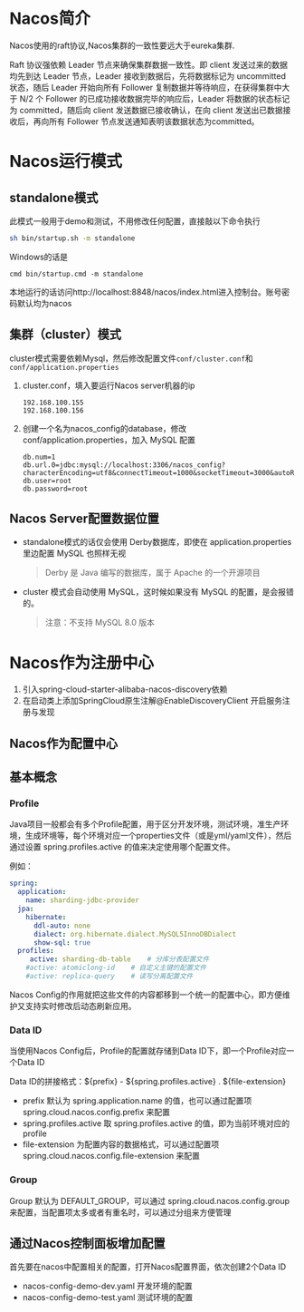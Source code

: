 # Nacos简介

Nacos使用的raft协议,Nacos集群的一致性要远大于eureka集群.

Raft 协议强依赖 Leader 节点来确保集群数据一致性。即 client 发送过来的数据均先到达 Leader 节点，Leader 接收到数据后，先将数据标记为 uncommitted 状态，随后 Leader 开始向所有 Follower 复制数据并等待响应，在获得集群中大于 N/2 个 Follower 的已成功接收数据完毕的响应后，Leader 将数据的状态标记为 committed，随后向 client 发送数据已接收确认，在向 client 发送出已数据接收后，再向所有 Follower 节点发送通知表明该数据状态为committed。

# Nacos运行模式

## standalone模式

此模式一般用于demo和测试，不用修改任何配置，直接敲以下命令执行

```sh
sh bin/startup.sh -m standalone
```

Windows的话是

```shell
cmd bin/startup.cmd -m standalone
```

本地运行的话访问http://localhost:8848/nacos/index.html进入控制台。账号密码默认均为nacos

## 集群（cluster）模式

cluster模式需要依赖Mysql，然后修改配置文件`conf/cluster.conf`和`conf/application.properties`

1. cluster.conf，填入要运行Nacos server机器的ip

   ```shell
   192.168.100.155
   192.168.100.156
   ```

2. 创建一个名为nacos_config的database，修改conf/application.properties，加入 MySQL 配置

   ```properties
   db.num=1
   db.url.0=jdbc:mysql://localhost:3306/nacos_config?characterEncoding=utf8&connectTimeout=1000&socketTimeout=3000&autoReconnect=true
   db.user=root
   db.password=root
   ```

## Nacos Server配置数据位置

- standalone模式的话仅会使用 Derby数据库，即使在 application.properties 里边配置 MySQL 也照样无视

  > Derby 是 Java 编写的数据库，属于 Apache 的一个开源项目

- cluster 模式会自动使用 MySQL，这时候如果没有 MySQL 的配置，是会报错的。

  > 注意：不支持 MySQL 8.0 版本

# Nacos作为注册中心

1. 引入spring-cloud-starter-alibaba-nacos-discovery依赖
2. 在启动类上添加SpringCloud原生注解@EnableDiscoveryClient 开启服务注册与发现

## Nacos作为配置中心

## 基本概念

### Profile

Java项目一般都会有多个Profile配置，用于区分开发环境，测试环境，准生产环境，生成环境等，每个环境对应一个properties文件（或是yml/yaml文件），然后通过设置 spring.profiles.active 的值来决定使用哪个配置文件。

例如：

```yaml
spring:
  application:
    name: sharding-jdbc-provider
  jpa:
    hibernate:
      ddl-auto: none
      dialect: org.hibernate.dialect.MySQL5InnoDBDialect
      show-sql: true
  profiles:
     active: sharding-db-table    # 分库分表配置文件
    #active: atomiclong-id    # 自定义主键的配置文件
    #active: replica-query    # 读写分离配置文件
```

Nacos Config的作用就把这些文件的内容都移到一个统一的配置中心，即方便维护又支持实时修改后动态刷新应用。

### Data ID

当使用Nacos Config后，Profile的配置就存储到Data ID下，即一个Profile对应一个Data ID

Data ID的拼接格式：${prefix} - ${spring.profiles.active} . ${file-extension}

- prefix 默认为 spring.application.name 的值，也可以通过配置项 spring.cloud.nacos.config.prefix 来配置
- spring.profiles.active 取 spring.profiles.active 的值，即为当前环境对应的 profile
- file-extension 为配置内容的数据格式，可以通过配置项 spring.cloud.nacos.config.file-extension 来配置

### Group

Group 默认为 DEFAULT_GROUP，可以通过 spring.cloud.nacos.config.group 来配置，当配置项太多或者有重名时，可以通过分组来方便管理

## 通过Nacos控制面板增加配置

首先要在nacos中配置相关的配置，打开Nacos配置界面，依次创建2个Data ID

- nacos-config-demo-dev.yaml 开发环境的配置
- nacos-config-demo-test.yaml 测试环境的配置